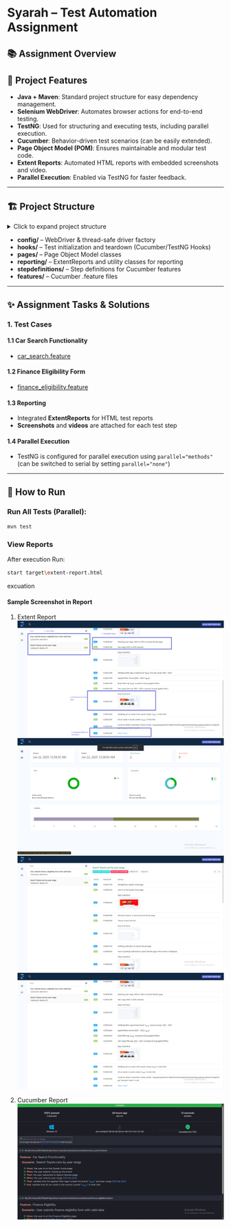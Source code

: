 # Syarah – Test Automation Assignment

## 📚 Assignment Overview

## 🚀 Project Features

- **Java + Maven**: Standard project structure for easy dependency management.
- **Selenium WebDriver**: Automates browser actions for end-to-end testing.
- **TestNG**: Used for structuring and executing tests, including parallel execution.
- **Cucumber**: Behavior-driven test scenarios (can be easily extended).
- **Page Object Model (POM)**: Ensures maintainable and modular test code.
- **Extent Reports**: Automated HTML reports with embedded screenshots and video.
- **Parallel Execution**: Enabled via TestNG for faster feedback.

---

## 🏗️ Project Structure

<details>
<summary>Click to expand project structure</summary>

```
├───src
│   ├───main
│   │   └───java
│   └───test
│       ├───java
│       │   ├───com
│       │   │   └───syarah
│       │   ├───config
│       │   ├───hooks
│       │   ├───pages
│       │   ├───reporting
│       │   └───stepdefinitions
│       └───resources
│           └───features
```
</details>

- **config/** – WebDriver & thread-safe driver factory
- **hooks/** – Test initialization and teardown (Cucumber/TestNG Hooks)
- **pages/** – Page Object Model classes
- **reporting/** – ExtentReports and utility classes for reporting
- **stepdefinitions/** – Step definitions for Cucumber features
- **features/** – Cucumber .feature files

---


## ✨ Assignment Tasks & Solutions

### 1. **Test Cases**

#### 1.1 Car Search Functionality
- [car_search.feature](https://github.com/MohmmadNada/test-syarah/blob/main/src/test/resources/features/car_search.feature)

#### 1.2 Finance Eligibility Form
- [finance_eligibility.feature](https://github.com/MohmmadNada/test-syarah/blob/main/src/test/resources/features/finance_eligibility.feature)

#### 1.3 Reporting
- Integrated **ExtentReports** for HTML test reports
- **Screenshots** and **videos** are attached for each test step

#### 1.4 Parallel Execution
- TestNG is configured for parallel execution using `parallel="methods"` (can be switched to serial by setting `parallel="none"`)

---

## 📝 How to Run

### **Run All Tests (Parallel):**
```sh
mvn test
```

### **View Reports**
After execution Run:
```sh
start target\extent-report.html
```
excuation
#### **Sample Screenshot in Report**
1. Extent Report
![ExtentReport Sample 4](screenshots/reportWithExplanation.PNG)
![ExtentReport Sample 1](screenshots/report3.PNG)
![ExtentReport Sample 2](screenshots/report1.PNG)
![ExtentReport Sample 3](screenshots/report2.PNG)

2. Cucumber Report
![Cucumber Report Sample 1](screenshots/cucumberReport.PNG)